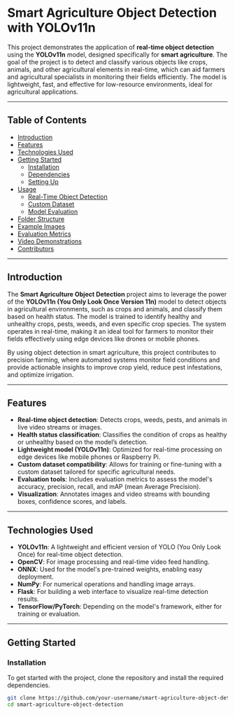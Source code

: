 # Smart Agriculture Object Detection with YOLOv11n

This project demonstrates the application of **real-time object detection** using the **YOLOv11n** model, designed specifically for **smart agriculture**. The goal of the project is to detect and classify various objects like crops, animals, and other agricultural elements in real-time, which can aid farmers and agricultural specialists in monitoring their fields efficiently. The model is lightweight, fast, and effective for low-resource environments, ideal for agricultural applications.

---

## **Table of Contents**

- [Introduction](#introduction)
- [Features](#features)
- [Technologies Used](#technologies-used)
- [Getting Started](#getting-started)
  - [Installation](#installation)
  - [Dependencies](#dependencies)
  - [Setting Up](#setting-up)
- [Usage](#usage)
  - [Real-Time Object Detection](#real-time-object-detection)
  - [Custom Dataset](#custom-dataset)
  - [Model Evaluation](#model-evaluation)
- [Folder Structure](#folder-structure)
- [Example Images](#example-images)
- [Evaluation Metrics](#evaluation-metrics)
- [Video Demonstrations](#video-demonstrations)
- [Contributors](#contributors)

---

## **Introduction**

The **Smart Agriculture Object Detection** project aims to leverage the power of the **YOLOv11n (You Only Look Once Version 11n)** model to detect objects in agricultural environments, such as crops and animals, and classify them based on health status. The model is trained to identify healthy and unhealthy crops, pests, weeds, and even specific crop species. The system operates in real-time, making it an ideal tool for farmers to monitor their fields effectively using edge devices like drones or mobile phones.

By using object detection in smart agriculture, this project contributes to precision farming, where automated systems monitor field conditions and provide actionable insights to improve crop yield, reduce pest infestations, and optimize irrigation.

---

## **Features**

- **Real-time object detection**: Detects crops, weeds, pests, and animals in live video streams or images.
- **Health status classification**: Classifies the condition of crops as healthy or unhealthy based on the model’s detection.
- **Lightweight model (YOLOv11n)**: Optimized for real-time processing on edge devices like mobile phones or Raspberry Pi.
- **Custom dataset compatibility**: Allows for training or fine-tuning with a custom dataset tailored for specific agricultural needs.
- **Evaluation tools**: Includes evaluation metrics to assess the model's accuracy, precision, recall, and mAP (mean Average Precision).
- **Visualization**: Annotates images and video streams with bounding boxes, confidence scores, and labels.

---

## **Technologies Used**

- **YOLOv11n**: A lightweight and efficient version of YOLO (You Only Look Once) for real-time object detection.
- **OpenCV**: For image processing and real-time video feed handling.
- **ONNX**: Used for the model's pre-trained weights, enabling easy deployment.
- **NumPy**: For numerical operations and handling image arrays.
- **Flask**: For building a web interface to visualize real-time detection results.
- **TensorFlow/PyTorch**: Depending on the model's framework, either for training or evaluation.

---

## **Getting Started**

### **Installation**

To get started with the project, clone the repository and install the required dependencies.

```bash
git clone https://github.com/your-username/smart-agriculture-object-detection.git
cd smart-agriculture-object-detection
